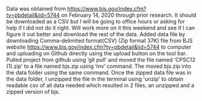 Data was obtained from https://www.bjs.gov/index.cfm?ty=pbdetail&iid=5744 on February 14, 2020 through prior research. It should be downloaded as a CSV but I will be going to office hours or asking for help if I did not do it right. Will work more on it this weekend and see if I can figure it out better and download the rest of the data. 
Added data file by downloading Comma-delimited format(CSV) (Zip format 37K) file from BJS website https://www.bjs.gov/index.cfm?ty=pbdetail&iid=5744 to computer and uploading on Github directly using the upload button on the tool bar. Pulled project from github using ‘git pull’ and moved the file named ‘CPSC12 (1).zip’ to a file named bjs.zip using ‘mv’ command. The moved bjs.zip into the data folder using the same command. Once the zipped data file was in the data folder, I unzipped the file in the terminal using 'unzip' to obtain readable csv of all data needed which resulted in 2 files, an unzipped and a zipped version of bjs.
